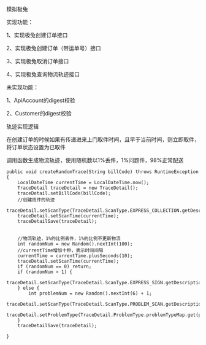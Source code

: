 模拟极兔

实现功能：

1、实现极兔创建订单接口

2、实现极兔创建订单（带运单号）接口

3、实现极兔取消订单接口

4、实现极兔查询物流轨迹接口



未实现功能：

1、ApiAccount的digest校验

2、Customer的digest校验



轨迹实现逻辑

在创建订单的时候如果有传递进来上门取件时间，且早于当前时间，则立即取件，将订单状态设置为已取件

调用函数生成物流轨迹，使用随机数以1%丢件，1%问题件，98%正常配送

    public void createRandomTrace(String billCode) throws RuntimeException {
        LocalDateTime currentTime = LocalDateTime.now();
        TraceDetail traceDetail = new TraceDetail();
        traceDetail.setBillCode(billCode);
        //创建揽件的轨迹
        traceDetail.setScanType(TraceDetail.ScanType.EXPRESS_COLLECTION.getDescription());
        traceDetail.setScanTime(currentTime);
        traceDetailSave(traceDetail);
    
    
        //物流轨迹，1%的比例丢件，1%的比例不更新物流
        int randomNum = new Random().nextInt(100);
        //currentTime增加十秒，表示时间间隔
        currentTime = currentTime.plusSeconds(10);
        traceDetail.setScanTime(currentTime);
        if (randomNum == 0) return;
        if (randomNum > 1) {
            traceDetail.setScanType(TraceDetail.ScanType.EXPRESS_SIGN.getDescription());
        } else {
            int problemNum = new Random().nextInt(6) + 1;
            traceDetail.setScanType(TraceDetail.ScanType.PROBLEM_SCAN.getDescription());
            traceDetail.setProblemType(TraceDetail.ProblemType.problemTypeMap.get(problemNum));
        }
        traceDetailSave(traceDetail);
    
    }


